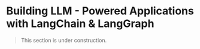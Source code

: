 # Building LLM - Powered Applications with LangChain & LangGraph

> This section is under construction.
